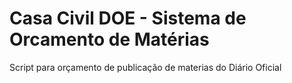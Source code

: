 # Casa Civil DOE - Sistema de Orcamento de Matérias
Script para orçamento de publicação de materias do Diário Oficial
